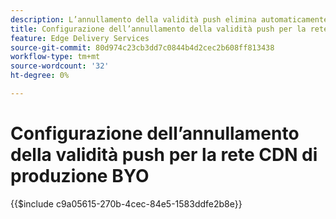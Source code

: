 ```yaml
---
description: L’annullamento della validità push elimina automaticamente il contenuto dal CDN di produzione del cliente (ad esempio, "www.yourdomain.com"), ogni volta che un autore pubblica modifiche al contenuto.
title: Configurazione dell’annullamento della validità push per la rete CDN di produzione BYO
feature: Edge Delivery Services
source-git-commit: 80d974c23cb3dd7c0844b4d2cec2b608ff813438
workflow-type: tm+mt
source-wordcount: '32'
ht-degree: 0%

---
```


# Configurazione dell’annullamento della validità push per la rete CDN di produzione BYO

{{$include c9a05615-270b-4cec-84e5-1583ddfe2b8e}}